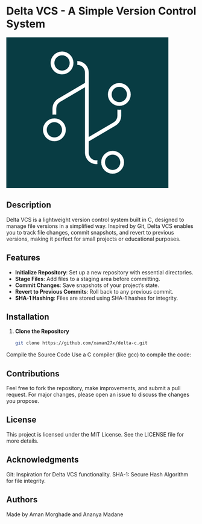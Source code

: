 # Delta VCS - A Simple Version Control System

![Delta VCS Logo](assets/source_control.png)  <!-- Replace with the actual path to your logo image -->

## Description
Delta VCS is a lightweight version control system built in C, designed to manage file versions in a simplified way. Inspired by Git, Delta VCS enables you to track file changes, commit snapshots, and revert to previous versions, making it perfect for small projects or educational purposes.

## Features
- **Initialize Repository**: Set up a new repository with essential directories.
- **Stage Files**: Add files to a staging area before committing.
- **Commit Changes**: Save snapshots of your project’s state.
- **Revert to Previous Commits**: Roll back to any previous commit.
- **SHA-1 Hashing**: Files are stored using SHA-1 hashes for integrity.

## Installation

1. **Clone the Repository**
   ```bash
   git clone https://github.com/xaman27x/delta-c.git
   ```
Compile the Source Code Use a C compiler (like gcc) to compile the code:


## Contributions 
Feel free to fork the repository, make improvements, and submit a pull request. For major changes, please open an issue to discuss the changes you propose.

## License
This project is licensed under the MIT License. See the LICENSE file for more details.

## Acknowledgments
Git: Inspiration for Delta VCS functionality.
SHA-1: Secure Hash Algorithm for file integrity.

## Authors
Made by Aman Morghade and Ananya Madane
